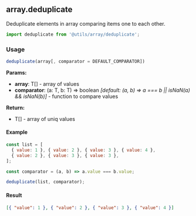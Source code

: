 ## array.deduplicate

Deduplicate elements in array comparing items one to each other.

```javascript
import deduplicate from '@utils/array/deduplicate';
```

### Usage

```javascript
deduplicate(array[, comparator = DEFAULT_COMPARATOR])
```

**Params:**

* **array**: T[] - array of values
* **comparator**: (a: T, b: T) => boolean _[default: (a, b) => a === b || isNaN(a) && isNaN(b)]_ - function to compare values

**Return:**

* T[] - array of uniq values

#### Example

```javascript
const list = [
  { value: 1 }, { value: 2 }, { value: 3 }, { value: 4 },
  { value: 2 }, { value: 3 }, { value: 3 },
];

const comparator = (a, b) => a.value === b.value;

deduplicate(list, comparator);
```

#### Result

```json
[{ "value": 1 }, { "value": 2 }, { "value": 3 }, { "value": 4 }]
```